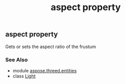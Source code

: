 ﻿---
title: aspect property
second_title: Aspose.3D for Python via .NET API References
description: 
type: docs
weight: 90
url: /python-net/aspose.threed.entities/light/aspect/
is_root: false
---

## aspect property


Gets or sets the aspect ratio of the frustum

### See Also
* module [aspose.threed.entities](../../)
* class [Light](/3d/python-net/aspose.threed.entities/light)
